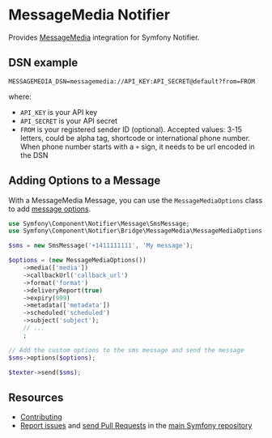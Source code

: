 MessageMedia Notifier
=================

Provides [MessageMedia](https://messagemedia.com/) integration for Symfony Notifier.

DSN example
-----------

```
MESSAGEMEDIA_DSN=messagemedia://API_KEY:API_SECRET@default?from=FROM
```

where:
 - `API_KEY` is your API key
 - `API_SECRET` is your API secret
 - `FROM` is your registered sender ID (optional). Accepted values: 3-15 letters, could be alpha tag, shortcode or international phone number.
When phone number starts with a `+` sign, it needs to be url encoded in the DSN

Adding Options to a Message
---------------------------

With a MessageMedia Message, you can use the `MessageMediaOptions` class to add
[message options](https://messagemedia.github.io/documentation/#tag/Messages/operation/SendMessages).

```php
use Symfony\Component\Notifier\Message\SmsMessage;
use Symfony\Component\Notifier\Bridge\MessageMedia\MessageMediaOptions;

$sms = new SmsMessage('+1411111111', 'My message');

$options = (new MessageMediaOptions())
    ->media(['media'])
    ->callbackUrl('callback_url')
    ->format('format')
    ->deliveryReport(true)
    ->expiry(999)
    ->metadata(['metadata'])
    ->scheduled('scheduled')
    ->subject('subject');
    // ...
    ;

// Add the custom options to the sms message and send the message
$sms->options($options);

$texter->send($sms);
```

Resources
---------

 * [Contributing](https://symfony.com/doc/current/contributing/index.html)
 * [Report issues](https://github.com/symfony/symfony/issues) and
   [send Pull Requests](https://github.com/symfony/symfony/pulls)
   in the [main Symfony repository](https://github.com/symfony/symfony)
